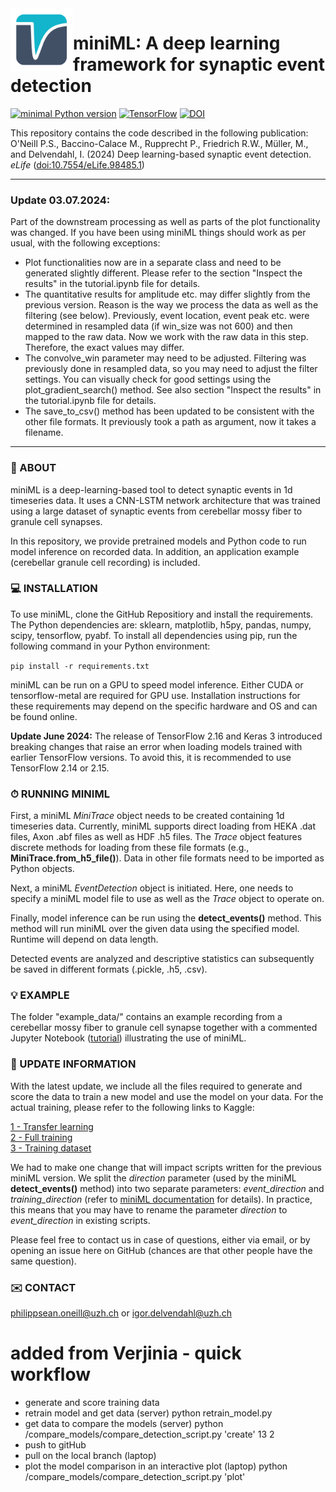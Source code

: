 <img align="left" width="100" height="100" src="minML_icon.png">

# miniML: A deep learning framework for synaptic event detection

[![minimal Python version](https://img.shields.io/badge/Python-3.9_3.10-grey.svg?style=for-the-badge&logo=python&labelColor=3670A0&logoColor=white)](https://www.anaconda.com/download/)
[![TensorFlow](https://img.shields.io/badge/TensorFlow-%23FF6F00.svg?style=for-the-badge&logo=TensorFlow&logoColor=white)](https://www.tensorflow.org)
[![DOI](https://img.shields.io/badge/DOI-10.1101/2023.11.02.565316-grey.svg?style=for-the-badge&logo=doi&labelColor=green&logoColor=white)](https://www.biorxiv.org/content/10.1101/2023.11.02.565316)


This repository contains the code described in the following publication:  
O'Neill P.S., Baccino-Calace M., Rupprecht P., Friedrich R.W., Müller, M., and Delvendahl, I. 
(2024) Deep learning-based synaptic event detection. _eLife_ ([doi:10.7554/eLife.98485.1](https://doi.org/10.7554/eLife.98485.1))  


------------
### Update 03.07.2024:


Part of the downstream processing as well as parts of the plot functionality was changed. If you have been using miniML things should work as per usual, with the following exceptions:
- Plot functionalities now are in a separate class and need to be generated slightly different. Please refer to the section "Inspect the results" in the tutorial.ipynb file for details.
- The quantitative results for amplitude etc. may differ slightly from the previous version. Reason is the way we process the data as well as the filtering (see below). Previously, event location, event peak etc. were determined in resampled data (if win_size was not 600) and then mapped to the raw data. Now we work with the raw data in this step. Therefore, the exact values may differ.
- The convolve_win parameter may need to be adjusted. Filtering was previously done in resampled data, so you may need to adjust the filter settings. You can visually check for good settings using the plot_gradient_search() method. See also section "Inspect the results" in the tutorial.ipynb file for details.
- The save_to_csv() method has been updated to be consistent with the other file formats. It previously took a path as argument, now it takes a filename.
------------

### 🧠 ABOUT

miniML is a deep-learning-based tool to detect synaptic events in 1d timeseries data. It uses a CNN-LSTM network architecture that was trained using a large dataset of synaptic events from cerebellar mossy fiber to granule cell synapses. 

In this repository, we provide pretrained models and Python code to run model inference on recorded data. In addition, an application example (cerebellar granule cell recording) is included.


### 💻 INSTALLATION

To use miniML, clone the GitHub Repositiory and install the requirements. The Python dependencies are: sklearn, matplotlib, h5py, pandas, numpy, scipy, tensorflow, pyabf. To install all dependencies using pip, run the following command in your Python environment:

`pip install -r requirements.txt`

miniML can be run on a GPU to speed model inference. Either CUDA or tensorflow-metal are required for GPU use. Installation instructions for these requirements may depend on the specific hardware and OS and can be found online.

**Update June 2024:** The release of TensorFlow 2.16 and Keras 3 introduced breaking changes that raise an error when loading models trained with earlier TensorFlow versions. To avoid this, it is recommended to use TensorFlow 2.14 or 2.15.


### ⏱ RUNNING MINIML

First, a miniML *MiniTrace* object needs to be created containing 1d timeseries data. Currently, miniML supports direct loading from HEKA .dat files, Axon .abf files as well as HDF .h5 files. The *Trace* object features discrete methods for loading from these file formats (e.g., **MiniTrace.from_h5_file()**). Data in other file formats need to be imported as Python objects.

Next, a miniML *EventDetection* object is initiated. Here, one needs to specify a miniML model file to use as well as the *Trace* object to operate on. 

Finally, model inference can be run using the **detect_events()** method. This method will run miniML over the given data using the specified model. Runtime will depend on data length.

Detected events are analyzed and descriptive statistics can subsequently be saved in different formats (.pickle, .h5, .csv).


### 💡 EXAMPLE

The folder "example_data/" contains an example recording from a cerebellar mossy fiber to granule cell synapse together with a commented Jupyter Notebook ([tutorial](tutorial.ipynb)) illustrating the use of miniML.


### 📢 UPDATE INFORMATION

With the latest update, we include all the files required to generate and score the data to train a new model and use the model on your data. For the actual training, please refer to the following links to Kaggle:  

[1 - Transfer learning](https://www.kaggle.com/code/philipponeill/miniml-transfer-learning)  
[2 - Full training](https://www.kaggle.com/code/philipponeill/miniml-full-training)  
[3 - Training dataset](https://www.kaggle.com/datasets/philipponeill/miniml-training-data)  

We had to make one change that will impact scripts written for the previous miniML version. We split the *direction* parameter (used by the miniML **detect_events()** method) into two separate parameters: *event_direction* and *training_direction* (refer to [miniML documentation](miniML_documentation.pdf) for details). In practice, this means that you may have to rename the parameter *direction* to *event_direction* in existing scripts.

Please feel free to contact us in case of questions, either via email, or by opening an issue here on GitHub (chances are that other people have the same question).


### ✉️ CONTACT
philippsean.oneill@uzh.ch or igor.delvendahl@uzh.ch



# added from Verjinia - quick workflow
- generate and score training data
- retrain model and get data (server) 
    python retrain_model.py 
- get data to compare the models (server)
    python /compare_models/compare_detection_script.py 'create' 13 2
- push to gitHub
- pull on the local branch (laptop)
- plot the model comparison in an interactive plot (laptop)
    python /compare_models/compare_detection_script.py 'plot'
